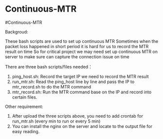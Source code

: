 # Continuous-MTR
#Continuous-MTR

Backgroud:

These bash scripts are used to set up continuous MTR
Sometimes when the packet loss happened in short period it is hard for us to record the MTR result on time
So for critical project we may need set up continuous MTR on server to make sure can capture the connection issue on time

There are three bash scripts/files needed：

1. ping_host.sh: Record the target IP we need to record the MTR result
2. run_mtr.sh: Read the ping_host line by line and pass the IP to mtr_record.sh to do the MTR command 
3. mtr_record.sh: Run the MTR command base on the IP and record into certain files.

Other requirement:

1. After upload the three scripts above, you need to add crontab for run_mtr.sh (every min to run or every 5 min)
2. You can install the nginx on the server and locate to the output file for easy reading.
